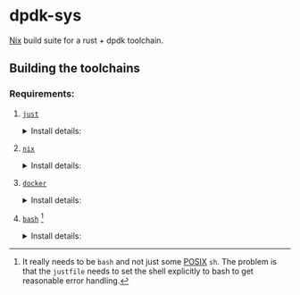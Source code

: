 # dpdk-sys

[Nix][`nix`] build suite for a rust + dpdk toolchain.

## Building the toolchains

### Requirements:

1. [`just`]

   <details>
   <summary>Install details:</summary>
   
   1. If you have [`cargo`]:
      ```sh
      cargo install just
      ```
   2. use your package manager (but ensure a recent version of `just`)
   </details>

2. [`nix`]

   <details>
   <summary>Install details:</summary>

   Single user `nix` (which I recommend) can be installed with:
   ```sh
   sudo mkdir -m 0755 -p /nix
   sudo chown "$(id -u):$(id -g)" /nix
   sh <(curl -L https://nixos.org/nix/install) --no-daemon
   ```
   </details>

3. [`docker`] 

   <details>
   <summary>Install details:</summary>
   1. Install `docker` via a package manager.
   2. The user you are running the build as needs to be in the `docker` group (or be root).
   </details>
   
4. [`bash`][`bash`] [^yes-bash] 

   <details>
   <summary>Install details:</summary>
   
   You very likely already have this.
   If not, install it via a package manager.
   </details>


<!-- Footnotes -->
[^yes-bash]: It really needs to be `bash` and not just some [POSIX] `sh`. 
             The problem is that the `justfile` needs to set the shell explicitly to bash to get reasonable error handling.

<!-- Links -->
[`just`]: https://github.com/casey/just
[`nix`]: https://nixos.org/nix/
[`docker`]: https://www.docker.com/
[`bash`]: https://www.gnu.org/software/bash/
[POSIX]: https://en.wikipedia.org/wiki/POSIX
